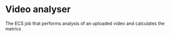 Video analyser
=

The ECS job that performs analysis of an uploaded video and calculates the metrics

